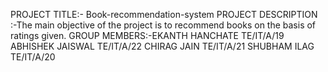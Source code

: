PROJECT TITLE:- Book-recommendation-system
PROJECT DESCRIPTION :-The main objective of the project is to recommend books on the basis of ratings given.
GROUP MEMBERS:-EKANTH HANCHATE TE/IT/A/19
               ABHISHEK JAISWAL TE/IT/A/22
               CHIRAG JAIN TE/IT/A/21 
               SHUBHAM ILAG TE/IT/A/20

